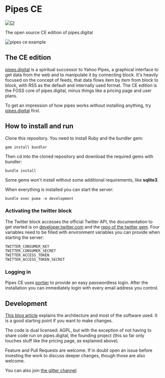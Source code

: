 # Pipes CE

[![CI](https://github.com/pipes-digital/pipes/actions/workflows/ci.yml/badge.svg)](https://github.com/pipes-digital/pipes/actions/workflows/ci.yml)

The open source CE edition of pipes.digital

![pipes ce example](https://www.onli-blogging.de/uploads/pipesce.png)

## The CE edition

[pipes.digital](https://www.pipes.digital) is a spiritual successor to Yahoo Pipes, a graphical interface to get data from the web and to manipulate it by connecting block. It's heavily focused on the concept of feeds, that data flows item by item from block to block, with RSS as the default and internally used format. The CE edition is the FOSS core of pipes.digital, minus things like a pricing page and user plans.

To get an impression of how pipes works without installing anything, try [pipes.digital](https://www.pipes.digital/) first.

## How to install and run

Clone this repository. You need to install Ruby and the bundler gem:

    gem install bundler

Then cd into the cloned repository and download the required gems with bundler:

    bundle install

Some gems won't install without some additional requirements, like **sqlite3**.

When everything is installed you can start the server:

    bundle exec puma -e development

### Activating the twitter block

The Twitter block accesses the official Twitter API, the documentation to get started is on [developer.twitter.com](https://developer.twitter.com/en/docs/basics/getting-started) and the [repo of the twitter gem](https://github.com/sferik/twitter). Four variables need to be filled with environment variables you can provide when starting the server:

    TWITTER_CONSUMER_KEY
    TWITTER_CONSUMER_SECRET
    TWITTER_ACCESS_TOKEN
    TWITTER_ACCESS_TOKEN_SECRET

### Logging in

Pipes CE uses [portier](https://portier.github.io/) to provide an easy passwordless login. After the installation you can immediately login with every email address you control.

## Development

[This blog article](https://www.pipes.digital/blog/8/The%20Architecture%20and%20Software%20behind%20Pipes) explains the architecture and most of the software used. It is a good starting point if you want to make changes.

The code is dual licensed: AGPL, but with the exception of not having to share code run on pipes.digital, the founding project (this so far only touches stuff like the pricing page, as explained above).

Feature and Pull Requests are welcome. If in doubt open an issue before investing the work to discuss deeper changes, though those are also welcome.

You can also join [the gitter channel](https://gitter.im/pipes-digital/community).
